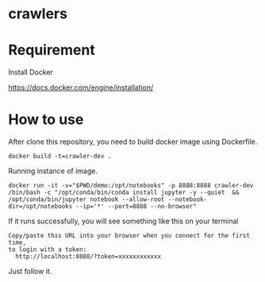 # crawlers


# Requirement

Install Docker

https://docs.docker.com/engine/installation/

# How to use

After clone this repository, you need to build docker image using Dockerfile.

```
docker build -t=crawler-dev .
```

Running instance of image.

```
docker run -it -v="$PWD/demo:/opt/notebooks" -p 8888:8888 crawler-dev /bin/bash -c "/opt/conda/bin/conda install jupyter -y --quiet  && /opt/conda/bin/jupyter notebook --allow-root --notebook-dir=/opt/notebooks --ip='*' --port=8888 --no-browser"
```

If it runs successfully, you will see something like this on your terminal

```
Copy/paste this URL into your browser when you connect for the first time,
to login with a token:
  http://localhost:8888/?token=xxxxxxxxxxxx
```

Just follow it.
